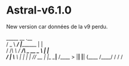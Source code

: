# Astral-v6.1.0
New version car données de la v9 perdu.



   _____            __                .__   
  /  _  \   _______/  |_____________  |  |  
 /  /_\  \ /  ___/\   __\_  __ \__  \ |  |  
/    |    \\___ \  |  |  |  | \// __ \|  |__
\____|__  /____  > |__|  |__|  (____  /____/
        \/     \/                   \/      
